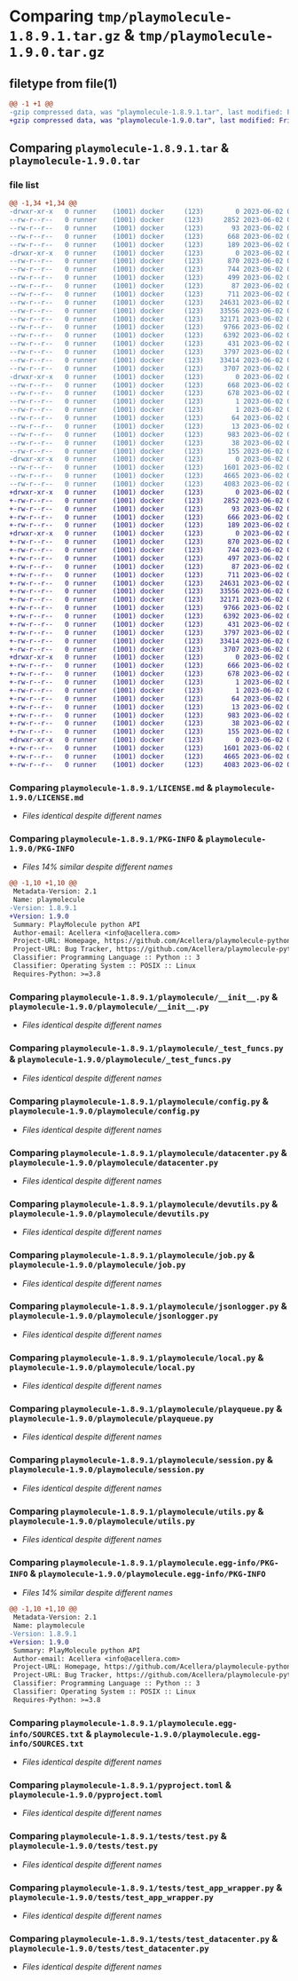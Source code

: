 # Comparing `tmp/playmolecule-1.8.9.1.tar.gz` & `tmp/playmolecule-1.9.0.tar.gz`

## filetype from file(1)

```diff
@@ -1 +1 @@
-gzip compressed data, was "playmolecule-1.8.9.1.tar", last modified: Fri Jun  2 08:42:21 2023, max compression
+gzip compressed data, was "playmolecule-1.9.0.tar", last modified: Fri Jun  2 08:58:06 2023, max compression
```

## Comparing `playmolecule-1.8.9.1.tar` & `playmolecule-1.9.0.tar`

### file list

```diff
@@ -1,34 +1,34 @@
-drwxr-xr-x   0 runner    (1001) docker     (123)        0 2023-06-02 08:42:21.489279 playmolecule-1.8.9.1/
--rw-r--r--   0 runner    (1001) docker     (123)     2852 2023-06-02 08:41:44.000000 playmolecule-1.8.9.1/LICENSE.md
--rw-r--r--   0 runner    (1001) docker     (123)       93 2023-06-02 08:41:44.000000 playmolecule-1.8.9.1/MANIFEST.in
--rw-r--r--   0 runner    (1001) docker     (123)      668 2023-06-02 08:42:21.489279 playmolecule-1.8.9.1/PKG-INFO
--rw-r--r--   0 runner    (1001) docker     (123)      189 2023-06-02 08:41:44.000000 playmolecule-1.8.9.1/README.md
-drwxr-xr-x   0 runner    (1001) docker     (123)        0 2023-06-02 08:42:21.489279 playmolecule-1.8.9.1/playmolecule/
--rw-r--r--   0 runner    (1001) docker     (123)      870 2023-06-02 08:41:44.000000 playmolecule-1.8.9.1/playmolecule/__init__.py
--rw-r--r--   0 runner    (1001) docker     (123)      744 2023-06-02 08:41:44.000000 playmolecule-1.8.9.1/playmolecule/_test_funcs.py
--rw-r--r--   0 runner    (1001) docker     (123)      499 2023-06-02 08:42:21.489279 playmolecule-1.8.9.1/playmolecule/_version.py
--rw-r--r--   0 runner    (1001) docker     (123)       87 2023-06-02 08:41:44.000000 playmolecule-1.8.9.1/playmolecule/config.ini
--rw-r--r--   0 runner    (1001) docker     (123)      711 2023-06-02 08:41:44.000000 playmolecule-1.8.9.1/playmolecule/config.py
--rw-r--r--   0 runner    (1001) docker     (123)    24631 2023-06-02 08:41:44.000000 playmolecule-1.8.9.1/playmolecule/datacenter.py
--rw-r--r--   0 runner    (1001) docker     (123)    33556 2023-06-02 08:41:44.000000 playmolecule-1.8.9.1/playmolecule/devutils.py
--rw-r--r--   0 runner    (1001) docker     (123)    32171 2023-06-02 08:41:44.000000 playmolecule-1.8.9.1/playmolecule/job.py
--rw-r--r--   0 runner    (1001) docker     (123)     9766 2023-06-02 08:41:44.000000 playmolecule-1.8.9.1/playmolecule/jsonlogger.py
--rw-r--r--   0 runner    (1001) docker     (123)     6392 2023-06-02 08:41:44.000000 playmolecule-1.8.9.1/playmolecule/local.py
--rw-r--r--   0 runner    (1001) docker     (123)      431 2023-06-02 08:41:44.000000 playmolecule-1.8.9.1/playmolecule/logging.ini
--rw-r--r--   0 runner    (1001) docker     (123)     3797 2023-06-02 08:41:44.000000 playmolecule-1.8.9.1/playmolecule/playqueue.py
--rw-r--r--   0 runner    (1001) docker     (123)    33414 2023-06-02 08:41:44.000000 playmolecule-1.8.9.1/playmolecule/session.py
--rw-r--r--   0 runner    (1001) docker     (123)     3707 2023-06-02 08:41:44.000000 playmolecule-1.8.9.1/playmolecule/utils.py
-drwxr-xr-x   0 runner    (1001) docker     (123)        0 2023-06-02 08:42:21.489279 playmolecule-1.8.9.1/playmolecule.egg-info/
--rw-r--r--   0 runner    (1001) docker     (123)      668 2023-06-02 08:42:21.000000 playmolecule-1.8.9.1/playmolecule.egg-info/PKG-INFO
--rw-r--r--   0 runner    (1001) docker     (123)      678 2023-06-02 08:42:21.000000 playmolecule-1.8.9.1/playmolecule.egg-info/SOURCES.txt
--rw-r--r--   0 runner    (1001) docker     (123)        1 2023-06-02 08:42:21.000000 playmolecule-1.8.9.1/playmolecule.egg-info/dependency_links.txt
--rw-r--r--   0 runner    (1001) docker     (123)        1 2023-06-02 08:42:21.000000 playmolecule-1.8.9.1/playmolecule.egg-info/not-zip-safe
--rw-r--r--   0 runner    (1001) docker     (123)       64 2023-06-02 08:42:21.000000 playmolecule-1.8.9.1/playmolecule.egg-info/requires.txt
--rw-r--r--   0 runner    (1001) docker     (123)       13 2023-06-02 08:42:21.000000 playmolecule-1.8.9.1/playmolecule.egg-info/top_level.txt
--rw-r--r--   0 runner    (1001) docker     (123)      983 2023-06-02 08:41:44.000000 playmolecule-1.8.9.1/pyproject.toml
--rw-r--r--   0 runner    (1001) docker     (123)       38 2023-06-02 08:42:21.489279 playmolecule-1.8.9.1/setup.cfg
--rw-r--r--   0 runner    (1001) docker     (123)      155 2023-06-02 08:41:44.000000 playmolecule-1.8.9.1/setup.py
-drwxr-xr-x   0 runner    (1001) docker     (123)        0 2023-06-02 08:42:21.489279 playmolecule-1.8.9.1/tests/
--rw-r--r--   0 runner    (1001) docker     (123)     1601 2023-06-02 08:41:44.000000 playmolecule-1.8.9.1/tests/test.py
--rw-r--r--   0 runner    (1001) docker     (123)     4665 2023-06-02 08:41:44.000000 playmolecule-1.8.9.1/tests/test_app_wrapper.py
--rw-r--r--   0 runner    (1001) docker     (123)     4083 2023-06-02 08:41:44.000000 playmolecule-1.8.9.1/tests/test_datacenter.py
+drwxr-xr-x   0 runner    (1001) docker     (123)        0 2023-06-02 08:58:06.371062 playmolecule-1.9.0/
+-rw-r--r--   0 runner    (1001) docker     (123)     2852 2023-06-02 08:57:38.000000 playmolecule-1.9.0/LICENSE.md
+-rw-r--r--   0 runner    (1001) docker     (123)       93 2023-06-02 08:57:38.000000 playmolecule-1.9.0/MANIFEST.in
+-rw-r--r--   0 runner    (1001) docker     (123)      666 2023-06-02 08:58:06.371062 playmolecule-1.9.0/PKG-INFO
+-rw-r--r--   0 runner    (1001) docker     (123)      189 2023-06-02 08:57:38.000000 playmolecule-1.9.0/README.md
+drwxr-xr-x   0 runner    (1001) docker     (123)        0 2023-06-02 08:58:06.371062 playmolecule-1.9.0/playmolecule/
+-rw-r--r--   0 runner    (1001) docker     (123)      870 2023-06-02 08:57:38.000000 playmolecule-1.9.0/playmolecule/__init__.py
+-rw-r--r--   0 runner    (1001) docker     (123)      744 2023-06-02 08:57:38.000000 playmolecule-1.9.0/playmolecule/_test_funcs.py
+-rw-r--r--   0 runner    (1001) docker     (123)      497 2023-06-02 08:58:06.371062 playmolecule-1.9.0/playmolecule/_version.py
+-rw-r--r--   0 runner    (1001) docker     (123)       87 2023-06-02 08:57:38.000000 playmolecule-1.9.0/playmolecule/config.ini
+-rw-r--r--   0 runner    (1001) docker     (123)      711 2023-06-02 08:57:38.000000 playmolecule-1.9.0/playmolecule/config.py
+-rw-r--r--   0 runner    (1001) docker     (123)    24631 2023-06-02 08:57:38.000000 playmolecule-1.9.0/playmolecule/datacenter.py
+-rw-r--r--   0 runner    (1001) docker     (123)    33556 2023-06-02 08:57:38.000000 playmolecule-1.9.0/playmolecule/devutils.py
+-rw-r--r--   0 runner    (1001) docker     (123)    32171 2023-06-02 08:57:38.000000 playmolecule-1.9.0/playmolecule/job.py
+-rw-r--r--   0 runner    (1001) docker     (123)     9766 2023-06-02 08:57:38.000000 playmolecule-1.9.0/playmolecule/jsonlogger.py
+-rw-r--r--   0 runner    (1001) docker     (123)     6392 2023-06-02 08:57:38.000000 playmolecule-1.9.0/playmolecule/local.py
+-rw-r--r--   0 runner    (1001) docker     (123)      431 2023-06-02 08:57:38.000000 playmolecule-1.9.0/playmolecule/logging.ini
+-rw-r--r--   0 runner    (1001) docker     (123)     3797 2023-06-02 08:57:38.000000 playmolecule-1.9.0/playmolecule/playqueue.py
+-rw-r--r--   0 runner    (1001) docker     (123)    33414 2023-06-02 08:57:38.000000 playmolecule-1.9.0/playmolecule/session.py
+-rw-r--r--   0 runner    (1001) docker     (123)     3707 2023-06-02 08:57:38.000000 playmolecule-1.9.0/playmolecule/utils.py
+drwxr-xr-x   0 runner    (1001) docker     (123)        0 2023-06-02 08:58:06.371062 playmolecule-1.9.0/playmolecule.egg-info/
+-rw-r--r--   0 runner    (1001) docker     (123)      666 2023-06-02 08:58:06.000000 playmolecule-1.9.0/playmolecule.egg-info/PKG-INFO
+-rw-r--r--   0 runner    (1001) docker     (123)      678 2023-06-02 08:58:06.000000 playmolecule-1.9.0/playmolecule.egg-info/SOURCES.txt
+-rw-r--r--   0 runner    (1001) docker     (123)        1 2023-06-02 08:58:06.000000 playmolecule-1.9.0/playmolecule.egg-info/dependency_links.txt
+-rw-r--r--   0 runner    (1001) docker     (123)        1 2023-06-02 08:58:06.000000 playmolecule-1.9.0/playmolecule.egg-info/not-zip-safe
+-rw-r--r--   0 runner    (1001) docker     (123)       64 2023-06-02 08:58:06.000000 playmolecule-1.9.0/playmolecule.egg-info/requires.txt
+-rw-r--r--   0 runner    (1001) docker     (123)       13 2023-06-02 08:58:06.000000 playmolecule-1.9.0/playmolecule.egg-info/top_level.txt
+-rw-r--r--   0 runner    (1001) docker     (123)      983 2023-06-02 08:57:38.000000 playmolecule-1.9.0/pyproject.toml
+-rw-r--r--   0 runner    (1001) docker     (123)       38 2023-06-02 08:58:06.371062 playmolecule-1.9.0/setup.cfg
+-rw-r--r--   0 runner    (1001) docker     (123)      155 2023-06-02 08:57:38.000000 playmolecule-1.9.0/setup.py
+drwxr-xr-x   0 runner    (1001) docker     (123)        0 2023-06-02 08:58:06.371062 playmolecule-1.9.0/tests/
+-rw-r--r--   0 runner    (1001) docker     (123)     1601 2023-06-02 08:57:38.000000 playmolecule-1.9.0/tests/test.py
+-rw-r--r--   0 runner    (1001) docker     (123)     4665 2023-06-02 08:57:38.000000 playmolecule-1.9.0/tests/test_app_wrapper.py
+-rw-r--r--   0 runner    (1001) docker     (123)     4083 2023-06-02 08:57:38.000000 playmolecule-1.9.0/tests/test_datacenter.py
```

### Comparing `playmolecule-1.8.9.1/LICENSE.md` & `playmolecule-1.9.0/LICENSE.md`

 * *Files identical despite different names*

### Comparing `playmolecule-1.8.9.1/PKG-INFO` & `playmolecule-1.9.0/PKG-INFO`

 * *Files 14% similar despite different names*

```diff
@@ -1,10 +1,10 @@
 Metadata-Version: 2.1
 Name: playmolecule
-Version: 1.8.9.1
+Version: 1.9.0
 Summary: PlayMolecule python API
 Author-email: Acellera <info@acellera.com>
 Project-URL: Homepage, https://github.com/Acellera/playmolecule-python-api
 Project-URL: Bug Tracker, https://github.com/Acellera/playmolecule-python-api/issues
 Classifier: Programming Language :: Python :: 3
 Classifier: Operating System :: POSIX :: Linux
 Requires-Python: >=3.8
```

### Comparing `playmolecule-1.8.9.1/playmolecule/__init__.py` & `playmolecule-1.9.0/playmolecule/__init__.py`

 * *Files identical despite different names*

### Comparing `playmolecule-1.8.9.1/playmolecule/_test_funcs.py` & `playmolecule-1.9.0/playmolecule/_test_funcs.py`

 * *Files identical despite different names*

### Comparing `playmolecule-1.8.9.1/playmolecule/config.py` & `playmolecule-1.9.0/playmolecule/config.py`

 * *Files identical despite different names*

### Comparing `playmolecule-1.8.9.1/playmolecule/datacenter.py` & `playmolecule-1.9.0/playmolecule/datacenter.py`

 * *Files identical despite different names*

### Comparing `playmolecule-1.8.9.1/playmolecule/devutils.py` & `playmolecule-1.9.0/playmolecule/devutils.py`

 * *Files identical despite different names*

### Comparing `playmolecule-1.8.9.1/playmolecule/job.py` & `playmolecule-1.9.0/playmolecule/job.py`

 * *Files identical despite different names*

### Comparing `playmolecule-1.8.9.1/playmolecule/jsonlogger.py` & `playmolecule-1.9.0/playmolecule/jsonlogger.py`

 * *Files identical despite different names*

### Comparing `playmolecule-1.8.9.1/playmolecule/local.py` & `playmolecule-1.9.0/playmolecule/local.py`

 * *Files identical despite different names*

### Comparing `playmolecule-1.8.9.1/playmolecule/playqueue.py` & `playmolecule-1.9.0/playmolecule/playqueue.py`

 * *Files identical despite different names*

### Comparing `playmolecule-1.8.9.1/playmolecule/session.py` & `playmolecule-1.9.0/playmolecule/session.py`

 * *Files identical despite different names*

### Comparing `playmolecule-1.8.9.1/playmolecule/utils.py` & `playmolecule-1.9.0/playmolecule/utils.py`

 * *Files identical despite different names*

### Comparing `playmolecule-1.8.9.1/playmolecule.egg-info/PKG-INFO` & `playmolecule-1.9.0/playmolecule.egg-info/PKG-INFO`

 * *Files 14% similar despite different names*

```diff
@@ -1,10 +1,10 @@
 Metadata-Version: 2.1
 Name: playmolecule
-Version: 1.8.9.1
+Version: 1.9.0
 Summary: PlayMolecule python API
 Author-email: Acellera <info@acellera.com>
 Project-URL: Homepage, https://github.com/Acellera/playmolecule-python-api
 Project-URL: Bug Tracker, https://github.com/Acellera/playmolecule-python-api/issues
 Classifier: Programming Language :: Python :: 3
 Classifier: Operating System :: POSIX :: Linux
 Requires-Python: >=3.8
```

### Comparing `playmolecule-1.8.9.1/playmolecule.egg-info/SOURCES.txt` & `playmolecule-1.9.0/playmolecule.egg-info/SOURCES.txt`

 * *Files identical despite different names*

### Comparing `playmolecule-1.8.9.1/pyproject.toml` & `playmolecule-1.9.0/pyproject.toml`

 * *Files identical despite different names*

### Comparing `playmolecule-1.8.9.1/tests/test.py` & `playmolecule-1.9.0/tests/test.py`

 * *Files identical despite different names*

### Comparing `playmolecule-1.8.9.1/tests/test_app_wrapper.py` & `playmolecule-1.9.0/tests/test_app_wrapper.py`

 * *Files identical despite different names*

### Comparing `playmolecule-1.8.9.1/tests/test_datacenter.py` & `playmolecule-1.9.0/tests/test_datacenter.py`

 * *Files identical despite different names*

